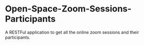 # Open-Space-Zoom-Sessions-Participants
A RESTFul application to get all the online zoom sessions and their participants.  
